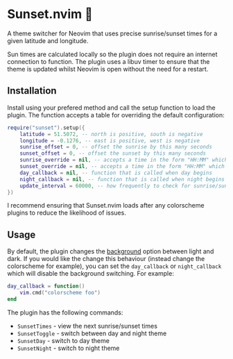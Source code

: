 # Sunset.nvim :sunrise:

A theme switcher for Neovim that uses precise sunrise/sunset times for a given latitude and longitude.

Sun times are calculated locally so the plugin does not require an internet connection to function. The plugin uses a libuv timer to ensure that the theme is updated whilst Neovim is open without the need for a restart.

## Installation

Install using your prefered method and call the setup function to load the plugin.
The function accepts a table for overriding the default configuration:

```lua
require("sunset").setup({
    latitude = 51.5072, -- north is positive, south is negative
    longitude = -0.1276, -- east is positive, west is negative
    sunrise_offset = 0, -- offset the sunrise by this many seconds
    sunset_offset = 0, -- offset the sunset by this many seconds
    sunrise_override = nil, -- accepts a time in the form "HH:MM" which will override the sunrise time
    sunset_override = nil, -- accepts a time in the form "HH:MM" which will override the sunset time
    day_callback = nil, -- function that is called when day begins
    night_callback = nil, -- function that is called when night begins
    update_interval = 60000, -- how frequently to check for sunrise/sunset changes in milliseconds
})
```

I recommend ensuring that Sunset.nvim loads after any colorscheme plugins to reduce the likelihood of issues.

## Usage

By default, the plugin changes the [background](https://neovim.io/doc/user/options.html#'background') option between light and dark. If you would like the change this behaviour (instead change the colorscheme for example), you can set the `day_callback` or `night_callback` which will disable the background switching. For example:

```lua
day_callback = function()
    vim.cmd("colorscheme foo")
end
```

The plugin has the following commands:
- `SunsetTimes` - view the next sunrise/sunset times
- `SunsetToggle` - switch between day and night theme
- `SunsetDay` - switch to day theme
- `SunsetNight` - switch to night theme
